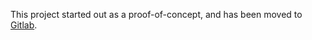 This project started out as a proof-of-concept, and has been moved to [Gitlab](https://gitlab.com/omgtransit/omgtransit).
